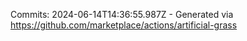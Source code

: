 Commits: 2024-06-14T14:36:55.987Z - Generated via https://github.com/marketplace/actions/artificial-grass
<br>

